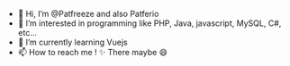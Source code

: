 - 👋 Hi, I’m @Patfreeze and also Patferio
- 👀 I’m interested in programming like PHP, Java, javascript, MySQL, C#, etc...
- 🌱 I’m currently learning Vuejs
- 📫 How to reach me ! ✨ There maybe :smile:

